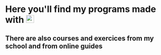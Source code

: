 # Here you'll find my programs made with <img src="https://cdn.jsdelivr.net/gh/devicons/devicon/icons/python/python-original.svg" width="25" height="25" />
## There are also courses and exercices from my school and from online guides

